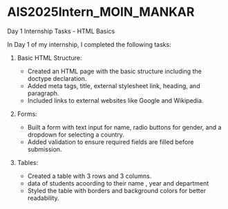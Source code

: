 # AIS2025Intern_MOIN_MANKAR



 Day 1 Internship Tasks - HTML Basics

In Day 1 of my internship, I completed the following tasks:

1. Basic HTML Structure:
   - Created an HTML page with the basic structure including the doctype declaration.
   - Added meta tags, title, external stylesheet link, heading, and paragraph.
   - Included links to external websites like Google and Wikipedia.

2. Forms:
   - Built a form with text input for name, radio buttons for gender, and a dropdown for selecting a country.
   - Added validation to ensure required fields are filled before submission.

3. Tables:
   - Created a table with 3 rows and 3 columns.
   - data of students acoording to their name , year and department
   - Styled the table with borders and background colors for better readability.

